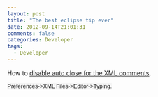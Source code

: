```yaml
---
layout: post
title: "The best eclipse tip ever"
date: 2012-09-14T21:01:31
comments: false
categories: Developer
tags:
  - Developer
---
```


How to [disable auto close for the XML comments](http://www.eclipse.org/forums/index.php/t/159796/).


<span style="background-color: #f4f4f4; font-family: Verdana, Geneva, Lucida, 'Lucida Grande', Arial, Helvetica, sans-serif; font-size: 13px; line-height: 16px;">Preferences-&gt;XML Files-&gt;Editor-&gt;Typing.</span>
